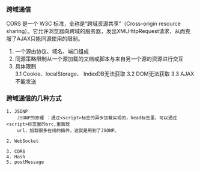 ### 跨域通信 
CORS 是一个 W3C 标准，全称是“跨域资源共享”（Cross-origin resource sharing）。它允许浏览器向跨域的服务器，发出XMLHttpRequest请求，从而克服了AJAX只能同源使用的限制。


 1.  一个源由协议、域名、端口组成
 2.  同源策略限制从一个源加载的文档或脚本与来自另一个源的资源进行交互
 3.  具体限制   
        3.1 Cookie、localStorage、 IndexDB无法获取
        3.2 DOM无法获取
        3.3 AJAX不能发送 

### 跨域通信的几种方式
    1. JSONP
        JSONP的原理 ：通过<script>标签的异步加载实现的，head标签里，可以通过<script>标签里的src,里面放
        url，加载很多在线的插件，这就是用到了JSONP。

    2. WebSocket
        
    3. CORS
    4. Hash
    5. postMessage 


